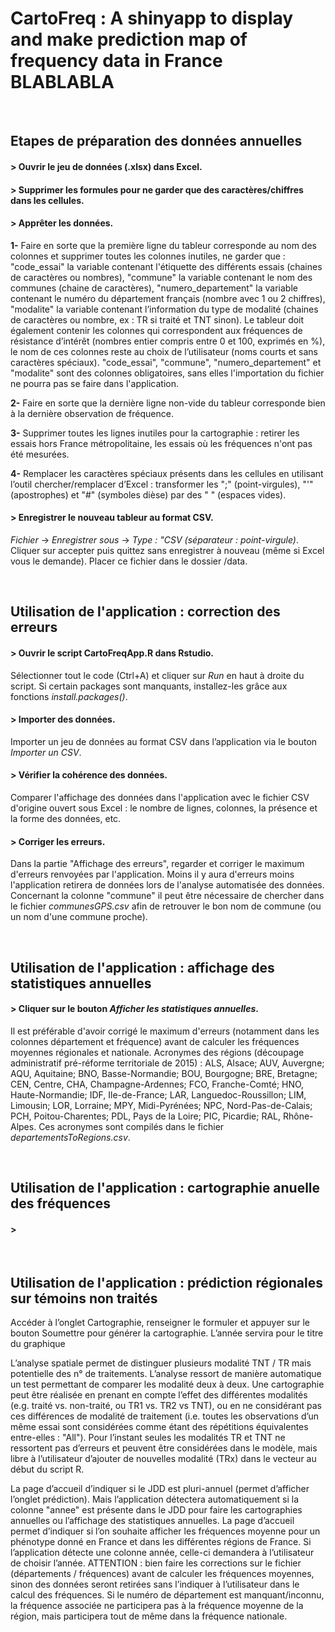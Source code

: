 # CartoFreq : A shinyapp to display and make prediction map of frequency data in France BLABLABLA

&nbsp;
&nbsp;




## Etapes de préparation des données annuelles
#### > Ouvrir le jeu de données (.xlsx) dans Excel.

#### > Supprimer les formules pour ne garder que des caractères/chiffres dans les cellules.

#### > Apprêter les données.
**1-** Faire en sorte que la première ligne du tableur corresponde au nom des colonnes et supprimer toutes les colonnes inutiles, ne garder que : "code_essai" la variable contenant l'étiquette des différents essais (chaines de caractères ou nombres), "commune" la variable contenant le nom des communes (chaine de caractères), "numero_departement" la variable contenant le numéro du département français (nombre avec 1 ou 2 chiffres), "modalite" la variable contenant l’information du type de modalité (chaines de caractères ou nombre, ex : TR si traité et TNT sinon). Le tableur doit également contenir les colonnes qui correspondent aux fréquences de résistance d’intérêt (nombres entier compris entre 0 et 100, exprimés en %), le nom de ces colonnes reste au choix de l’utilisateur (noms courts et sans caractères spéciaux).
"code_essai", "commune", "numero_departement" et "modalite" sont des colonnes obligatoires, sans elles l'importation du fichier ne pourra pas se faire dans l'application.

**2-** Faire en sorte que la dernière ligne non-vide du tableur corresponde bien à la dernière observation de fréquence.

**3-** Supprimer toutes les lignes inutiles pour la cartographie : retirer les essais hors France métropolitaine, les essais où les fréquences n'ont pas été mesurées. 

**4-** Remplacer les caractères spéciaux présents dans les cellules en utilisant l’outil chercher/remplacer d’Excel : transformer les ";" (point-virgules), "'" (apostrophes) et "#" (symboles dièse) par des " " (espaces vides).

#### > Enregistrer le nouveau tableur au format CSV.
*Fichier* &#8594; *Enregistrer sous* &#8594; *Type : "CSV (séparateur : point-virgule)*. Cliquer sur accepter puis quittez sans enregistrer à nouveau (même si Excel vous le demande). Placer ce fichier dans le dossier /data.

&nbsp;
&nbsp;




## Utilisation de l'application : correction des erreurs
#### > Ouvrir le script CartoFreqApp.R dans Rstudio.
Sélectionner tout le code (Ctrl+A) et cliquer sur *Run* en haut à droite du script. Si certain packages sont manquants, installez-les grâce aux fonctions *install.packages()*.

#### > Importer des données.
Importer un jeu de données au format CSV dans l’application via le bouton *Importer un CSV*.

#### > Vérifier la cohérence des données.
Comparer l'affichage des données dans l'application avec le fichier CSV d'origine ouvert sous Excel : le nombre de lignes, colonnes, la présence et la forme des données, etc. 

#### > Corriger les erreurs.
Dans la partie "Affichage des erreurs", regarder et corriger le maximum d'erreurs renvoyées par l'application. Moins il y aura d'erreurs moins l'application retirera de données lors de l'analyse automatisée des données.
Concernant la colonne "commune" il peut être nécessaire de chercher dans le fichier *communesGPS.csv* afin de retrouver le bon nom de commune (ou un nom d'une commune proche).

&nbsp;
&nbsp;




## Utilisation de l'application : affichage des statistiques annuelles
#### > Cliquer sur le bouton *Afficher les statistiques annuelles*.
Il est préférable d'avoir corrigé le maximum d'erreurs (notamment dans les colonnes département et fréquence) avant de calculer les fréquences moyennes régionales et nationale. Acronymes des régions (découpage administratif pré-réforme territoriale de 2015) : ALS, Alsace; AUV, Auvergne; AQU, Aquitaine; BNO, Basse-Normandie; BOU, Bourgogne; BRE, Bretagne; CEN, Centre, CHA, Champagne-Ardennes; FCO, Franche-Comté; HNO, Haute-Normandie; IDF, Ile-de-France; LAR, Languedoc-Roussillon; LIM, Limousin; LOR, Lorraine; MPY, Midi-Pyrénées; NPC, Nord-Pas-de-Calais; PCH, Poitou-Charentes; PDL, Pays de la Loire; PIC, Picardie; RAL, Rhône-Alpes. Ces acronymes sont compilés dans le fichier *departementsToRegions.csv*.

&nbsp;
&nbsp;




## Utilisation de l'application : cartographie anuelle des fréquences
#### > 

&nbsp;
&nbsp;




## Utilisation de l'application : prédiction régionales sur témoins non traités


Accéder à l’onglet Cartographie, renseigner le formuler et appuyer sur le bouton Soumettre pour générer la cartographie. L’année servira pour le titre du graphique

L’analyse spatiale permet de distinguer plusieurs modalité TNT / TR mais potentielle des n° de traitements. L’analyse ressort de manière automatique un test permettant de comparer les modalité deux à deux. Une cartographie peut être réalisée en prenant en compte l’effet des différentes modalités (e.g. traité vs. non-traité, ou TR1 vs. TR2 vs TNT), ou en ne considérant pas ces différences de modalité de traitement (i.e. toutes les observations d’un même essai sont considérées comme étant des répétitions équivalentes entre-elles : "All"). Pour l’instant seules les modalités TR et TNT ne ressortent pas d’erreurs et peuvent être considérées dans le modèle, mais libre à l’utilisateur d’ajouter de nouvelles modalité (TRx) dans le vecteur au début du script R.

La page d’accueil d’indiquer si le JDD est pluri-annuel (permet d’afficher l’onglet prédiction). Mais l’application détectera automatiquement si la colonne "annee" est présente dans le JDD pour faire les cartographies annuelles ou l’affichage des statistiques annuelles. 
La page d’accueil permet d’indiquer si l’on souhaite afficher les fréquences moyenne pour un phénotype donné en France et dans les différentes régions de France. Si l’application détecte une colonne année, celle-ci demandera à l’utilisateur de choisir l’année. ATTENTION : bien faire les corrections sur le fichier (départements / fréquences) avant de calculer les fréquences moyennes, sinon des données seront retirées sans l’indiquer à l’utilisateur dans le calcul des fréquences. Si le numéro de département est manquant/inconnu, la fréquence associée ne participera pas à la fréquence moyenne de la région, mais participera tout de même dans la fréquence nationale.
